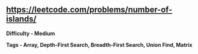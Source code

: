 ## https://leetcode.com/problems/number-of-islands/

**Difficulty - Medium**

**Tags - Array, Depth-First Search, Breadth-First Search, Union Find, Matrix**
